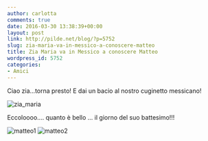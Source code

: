 ```yaml
---
author: carlotta
comments: true
date: 2016-03-30 13:38:39+00:00
layout: post
link: http://pilde.net/blog/?p=5752
slug: zia-maria-va-in-messico-a-conoscere-matteo
title: Zia Maria va in Messico a conoscere Matteo
wordpress_id: 5752
categories:
- Amici
---
```


Ciao zia...torna presto! E dai un bacio al nostro cuginetto messicano!

![zia_maria](http://pilde.net/blog/wp-content/uploads/2016/06/zia_maria-1.jpg)

Eccoloooo.... quanto è bello ... il giorno del suo battesimo!!!

![matteo1](http://pilde.net/blog/wp-content/uploads/2016/06/matteo1.jpg) ![matteo2](http://pilde.net/blog/wp-content/uploads/2016/06/matteo2.jpg)

